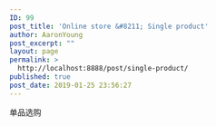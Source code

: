 ```yaml
---
ID: 99
post_title: 'Online store &#8211; Single product'
author: AaronYoung
post_excerpt: ""
layout: page
permalink: >
  http://localhost:8888/post/single-product/
published: true
post_date: 2019-01-25 23:56:27
---
```

<div id="pl-99"  class="panel-layout" ><div id="pg-99-0"  class="panel-grid panel-no-style"  data-style="{&quot;background_image_attachment&quot;:false,&quot;background_display&quot;:&quot;tile&quot;,&quot;cell_alignment&quot;:&quot;flex-start&quot;}"  data-ratio="1"  data-ratio-direction="right" ><div id="pgc-99-0-0"  class="panel-grid-cell"  data-weight="1" ><div id="panel-99-0-0-0" class="so-panel widget widget_sow-editor panel-first-child panel-last-child" data-index="0" data-style="{&quot;background_image_attachment&quot;:false,&quot;background_display&quot;:&quot;tile&quot;}" ><div class="so-widget-sow-editor so-widget-sow-editor-base">
<div class="siteorigin-widget-tinymce textwidget">
	单品选购</div>
</div></div></div></div></div>